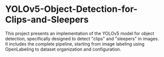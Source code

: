 # YOLOv5-Object-Detection-for-Clips-and-Sleepers
This project presents an implementation of the YOLOv5 model for object detection, specifically designed to detect "clips" and "sleepers" in images. It includes the complete pipeline, starting from image labeling using OpenLabeling to dataset organization and configuration. 
